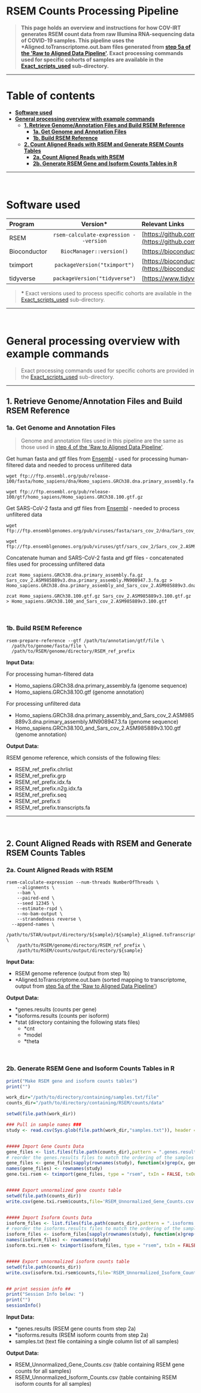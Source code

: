 # RSEM Counts Processing Pipeline

> **This page holds an overview and instructions for how COV-IRT generates RSEM count data from raw Illumina RNA-sequencing data of COVID-19 samples. This pipeline uses the \*Aligned.toTranscriptome.out.bam files generated from [step 5a of the 'Raw to Aligned Data Pipeline'](Raw_to_Aligned_Data_Pipeline.md#5a-align-reads-to-reference-genome-with-star). Exact processing commands used for specific cohorts of samples are available in the [Exact_scripts_used](Exact_scripts_used) sub-directory.**  

---

# Table of contents  

- [**Software used**](#software-used)
- [**General processing overview with example commands**](#general-processing-overview-with-example-commands)
  - [**1. Retrieve Genome/Annotation Files and Build RSEM Reference**](#1-retrieve-genomeannotation-files-and-build-rsem-reference)
    - [**1a. Get Genome and Annotation Files**](#1a-get-genome-and-annotation-files)
    - [**1b. Build RSEM Reference**](#1b-build-rsem-reference)
  - [**2. Count Aligned Reads with RSEM and Generate RSEM Counts Tables**](#2-count-aligned-reads-with-rsem-and-generate-rsem-counts-tables)
    - [**2a. Count Aligned Reads with RSEM**](#2a-count-aligned-reads-with-rsem)
    - [**2b. Generate RSEM Gene and Isoform Counts Tables in R**](#2b-generate-rsem-gene-and-isoform-counts-tables-in-r)

---

<br>

# Software used  

|Program|Version*|Relevant Links|
|:------|:------:|:-------------|
|RSEM|`rsem-calculate-expression --version`|[https://github.com/deweylab/RSEM](https://github.com/deweylab/RSEM)|
|Bioconductor|`BiocManager::version()`|[https://bioconductor.org](https://bioconductor.org)|
|tximport|`packageVersion("tximport")`|[https://bioconductor.org/packages/release/bioc/html/tximport.html](https://bioconductor.org/packages/release/bioc/html/tximport.html)|
|tidyverse|`packageVersion("tidyverse")`|[https://www.tidyverse.org](https://www.tidyverse.org)|

>**\*** Exact versions used to process specific cohorts are available in the [Exact_scripts_used](Exact_scripts_used) sub-directory. 

---

<br>

# General processing overview with example commands  

> Exact processing commands used for specific cohorts are provided in the [Exact_scripts_used](Exact_scripts_used) sub-directory.  

---

## 1. Retrieve Genome/Annotation Files and Build RSEM Reference

### 1a. Get Genome and Annotation Files 

> Genome and annotation files used in this pipeline are the same as those used in [step 4 of the 'Raw to Aligned Data Pipeline'](Raw_to_Aligned_Data_Pipeline.md#4-retrieve-genomeannotation-files-and-build-star-reference).

Get human fasta and gtf files from [Ensembl](https://www.ensembl.org/) - used for processing human-filtered data and needed to process unfiltered data

```
wget ftp://ftp.ensembl.org/pub/release-100/fasta/homo_sapiens/dna/Homo_sapiens.GRCh38.dna.primary_assembly.fa.gz

wget ftp://ftp.ensembl.org/pub/release-100/gtf/homo_sapiens/Homo_sapiens.GRCh38.100.gtf.gz
```

Get SARS-CoV-2 fasta and gtf files from [Ensembl](https://www.ensembl.org/) - needed to process unfiltered data

```
wget ftp://ftp.ensemblgenomes.org/pub/viruses/fasta/sars_cov_2/dna/Sars_cov_2.ASM985889v3.dna.primary_assembly.MN908947.3.fa.gz 

wget ftp://ftp.ensemblgenomes.org/pub/viruses/gtf/sars_cov_2/Sars_cov_2.ASM985889v3.100.gtf.gz 
```

Concatenate human and SARS-CoV-2 fasta and gtf files - concatenated files used for processing unfiltered data

```
zcat Homo_sapiens.GRCh38.dna.primary_assembly.fa.gz Sars_cov_2.ASM985889v3.dna.primary_assembly.MN908947.3.fa.gz > Homo_sapiens.GRCh38.dna.primary_assembly_and_Sars_cov_2.ASM985889v3.dna.primary_assembly.MN908947.3.fa

zcat Homo_sapiens.GRCh38.100.gtf.gz Sars_cov_2.ASM985889v3.100.gtf.gz > Homo_sapiens.GRCh38.100_and_Sars_cov_2.ASM985889v3.100.gtf 
```

<br>

### 1b. Build RSEM Reference  

```
rsem-prepare-reference --gtf /path/to/annotation/gtf/file \
  /path/to/genome/fasta/file \
  /path/to/RSEM/genome/directory/RSEM_ref_prefix

```

**Input Data:** 

For processing human-filtered data
- Homo_sapiens.GRCh38.dna.primary_assembly.fa (genome sequence)
- Homo_sapiens.GRCh38.100.gtf (genome annotation)

For processing unfiltered data
- Homo_sapiens.GRCh38.dna.primary_assembly_and_Sars_cov_2.ASM985889v3.dna.primary_assembly.MN908947.3.fa (genome sequence)
- Homo_sapiens.GRCh38.100_and_Sars_cov_2.ASM985889v3.100.gtf (genome annotation)

**Output Data:**

RSEM genome reference, which consists of the following files:
- RSEM_ref_prefix.chrlist
- RSEM_ref_prefix.grp
- RSEM_ref_prefix.idx.fa
- RSEM_ref_prefix.n2g.idx.fa
- RSEM_ref_prefix.seq
- RSEM_ref_prefix.ti
- RSEM_ref_prefix.transcripts.fa

---

<br>

## 2. Count Aligned Reads with RSEM and Generate RSEM Counts Tables

### 2a. Count Aligned Reads with RSEM

```
rsem-calculate-expression --num-threads NumberOfThreads \
	--alignments \
	--bam \
	--paired-end \
	--seed 12345 \
	--estimate-rspd \
	--no-bam-output \
	--strandedness reverse \
  --append-names \
	/path/to/STAR/output/directory/${sample}/${sample}_Aligned.toTranscriptome.out.bam \
	/path/to/RSEM/genome/directory/RSEM_ref_prefix \
	/path/to/RSEM/counts/output/directory/${sample}

```

**Input Data:**
- RSEM genome reference (output from step 1b)
- *Aligned.toTranscriptome.out.bam (sorted mapping to transcriptome, output from [step 5a of the 'Raw to Aligned Data Pipeline'](Raw_to_Aligned_Data_Pipeline.md#5a-align-reads-to-reference-genome-with-star))

**Output Data:**
- *genes.results (counts per gene)
- *isoforms.results (counts per isoform)
- *stat (directory containing the following stats files)
	- *cnt
	- *model
	- *theta

<br>

### 2b. Generate RSEM Gene and Isoform Counts Tables in R

```R
print("Make RSEM gene and isoform counts tables")
print("")

work_dir="/path/to/directory/containing/samples.txt/file"
counts_dir="/path/to/directory/containing/RSEM/counts/data"

setwd(file.path(work_dir))

### Pull in sample names ###
study <- read.csv(Sys.glob(file.path(work_dir,"samples.txt")), header = FALSE, row.names = 1, stringsAsFactors = TRUE)


##### Import Gene Counts Data
gene_files <- list.files(file.path(counts_dir),pattern = ".genes.results", full.names = TRUE)
# reorder the genes.results files to match the ordering of the samples in the samples.txt file
gene_files <- gene_files[sapply(rownames(study), function(x)grep(x, gene_files, value=FALSE, fixed=TRUE))]
names(gene_files) <- rownames(study)
gene.txi.rsem <- tximport(gene_files, type = "rsem", txIn = FALSE, txOut = FALSE)


##### Export unnormalized gene counts table
setwd(file.path(counts_dir))
write.csv(gene.txi.rsem$counts,file='RSEM_Unnormalized_Gene_Counts.csv')


##### Import Isoform Counts Data
isoform_files <- list.files(file.path(counts_dir),pattern = ".isoforms.results", full.names = TRUE)
# reorder the isoforms.results files to match the ordering of the samples in the samples.txt file
isoform_files <- isoform_files[sapply(rownames(study), function(x)grep(x, isoform_files, value=FALSE, fixed=TRUE))]
names(isoform_files) <- rownames(study)
isoform.txi.rsem <- tximport(isoform_files, type = "rsem", txIn = FALSE, txOut = FALSE)


##### Export unnormalized isoform counts table
setwd(file.path(counts_dir))
write.csv(isoform.txi.rsem$counts,file='RSEM_Unnormalized_Isoform_Counts.csv')


## print session info ##
print("Session Info below: ")
print("")
sessionInfo()

```

**Input Data:**
- *genes.results (RSEM gene counts from step 2a)
- *isoforms.results (RSEM isoform counts from step 2a)
- samples.txt (text file containing a single column list of all samples)

**Output Data:**
- RSEM_Unnormalized_Gene_Counts.csv (table containing RSEM gene counts for all samples)
- RSEM_Unnormalized_Isoform_Counts.csv (table containing RSEM isoform counts for all samples)
